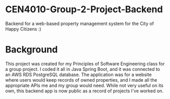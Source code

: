 # CEN4010-Group-2-Project-Backend
Backend for a web-based property management system for the City of Happy Citizens :)

# Background
This project was created for my Principles of Software Engineering class for a group project. I coded it all in Java Spring Boot, and it was connected to an AWS RDS PostgreSQL database.
The application was for a website where users would keep records of owned properties, and I made all the appropriate APIs me and my group would need.
While not very useful on its own, this backend app is now public as a record of projects I've worked on.
